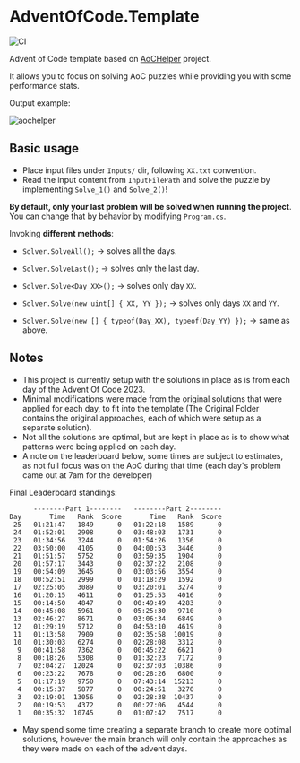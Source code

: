 # AdventOfCode.Template

![CI](https://github.com/eduherminio/AdventOfCode.Template/workflows/CI/badge.svg)

Advent of Code template based on [AoCHelper](https://github.com/eduherminio/AoCHelper) project.

It allows you to focus on solving AoC puzzles while providing you with some performance stats.

Output example:

![aochelper](https://user-images.githubusercontent.com/11148519/142051856-16d9d5bf-885c-44cd-94ae-6f678bcbc04f.gif)

## Basic usage

- Place input files under `Inputs/` dir, following `XX.txt` convention.
- Read the input content from `InputFilePath` and solve the puzzle by implementing `Solve_1()` and `Solve_2()`!

**By default, only your last problem will be solved when running the project**. You can change that by behavior by modifying `Program.cs`.

Invoking **different methods**:

- `Solver.SolveAll();` → solves all the days.

- `Solver.SolveLast();` → solves only the last day.

- `Solver.Solve<Day_XX>();` → solves only day `XX`.

- `Solver.Solve(new uint[] { XX, YY });` → solves only days `XX` and `YY`.

- `Solver.Solve(new [] { typeof(Day_XX), typeof(Day_YY) });` → same as above.

## Notes

- This project is currently setup with the solutions in place as is from each day of the Advent Of Code 2023.
- Minimal modifications were made from the original solutions that were applied for each day, to fit into the template (The Original Folder contains the original approaches, each of which were setup as a separate solution).
- Not all the solutions are optimal, but are kept in place as is to show what patterns were being applied on each day.
- A note on the leaderboard below, some times are subject to estimates, as not full focus was on the AoC during that time (each day's problem came out at 7am for the developer)

Final Leaderboard standings:

```
      --------Part 1--------   --------Part 2--------
Day       Time   Rank  Score       Time   Rank  Score
 25   01:21:47   1849      0   01:22:18   1589      0
 24   01:52:01   2908      0   03:48:03   1731      0
 23   01:34:56   3244      0   01:54:26   1356      0
 22   03:50:00   4105      0   04:00:53   3446      0
 21   01:51:57   5752      0   03:59:35   1904      0
 20   01:57:17   3443      0   02:37:22   2108      0
 19   00:54:09   3645      0   03:03:56   3554      0
 18   00:52:51   2999      0   01:18:29   1592      0
 17   02:25:05   3089      0   03:20:01   3274      0
 16   01:20:15   4611      0   01:25:53   4016      0
 15   00:14:50   4847      0   00:49:49   4283      0
 14   00:45:08   5961      0   05:25:30   9710      0
 13   02:46:27   8671      0   03:06:34   6849      0
 12   01:29:19   5712      0   04:53:10   4619      0
 11   01:13:58   7909      0   02:35:58  10019      0
 10   01:30:03   6274      0   02:28:08   3312      0
  9   00:41:58   7362      0   00:45:22   6621      0
  8   00:18:26   5308      0   01:32:23   7172      0
  7   02:04:27  12024      0   02:37:03  10386      0
  6   00:23:22   7678      0   00:28:26   6800      0
  5   01:17:19   9750      0   07:43:14  15213      0
  4   00:15:37   5877      0   00:24:51   3270      0
  3   02:19:01  13056      0   02:28:38  10437      0
  2   00:19:53   4372      0   00:27:06   4544      0
  1   00:35:32  10745      0   01:07:42   7517      0
```
- May spend some time creating a separate branch to create more optimal solutions, however the main branch will only contain the approaches as they were made on each of the advent days.
